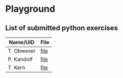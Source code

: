 # Playground

## List of submitted python exercises 

| Name/UID    | File        |
| ----------- | ----------- |
| T. Obwexer  | [file](python_ex1/Ex_1_Obwexer.py) |
| P. Kandolf  | [file](python_ex1/kandolf.py) |
| T. Kern  | [file](python_ex1/test-tk.txt) |

